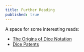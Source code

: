 ```yaml
---
title: Further Reading
published: true
---
```


A space for some interesting reads:

- [The Origins of Dice Notation](http://playingattheworld.blogspot.com/2013/08/the-origins-of-dice-notation.html)
- [Dice Patents](http://www.dicecollector.com/DICEINFO_PATENTS.html)